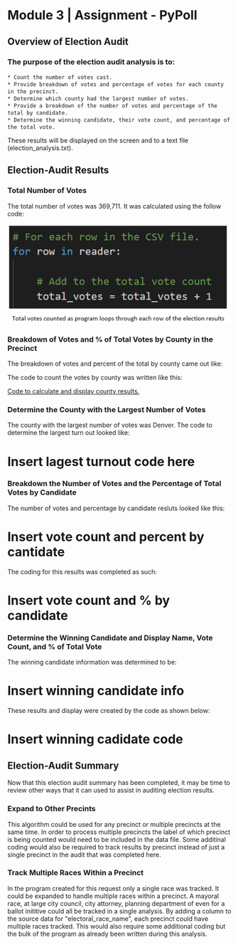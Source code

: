 # Module 3 | Assignment - PyPoll

## Overview of Election Audit

### The purpose of the election audit analysis is to:

    * Count the number of votes cast.
    * Provide breakdown of votes and percentage of votes for each county in the precinct.
    * Determine which county had the largest number of votes.
    * Provide a breakdown of the number of votes and percentage of the total by candidate.
    * Determine the winning candidate, their vote count, and percentage of the total vote.

These results will be displayed on the screen and to a text file (election_analysis.txt).

## Election-Audit Results

### Total Number of Votes

The total number of votes was 369,711. It was calculated using the follow code:

![](https://github.com/ethiry99/HW3_PyPoll/blob/main/Resources/Total_Vote_Code.png)

### Breakdown of Votes and % of Total Votes by County in the Precinct

The breakdown of votes and percent of the total by county came out like:



The code to count the votes by county was written like this:

[Code to calculate and display county results.](https://github.com/ethiry99/HW3_PyPoll/blob/main/Resources/Outcome_by_county_code.png)

### Determine the County with the Largest Number of Votes

The county with the largest number of votes was Denver. The code to determine the largest turn out looked like:

# Insert lagest turnout code here

### Breakdown the Number of Votes and the Percentage of Total Votes by Candidate

The number of votes and percentage by candidate resluts looked like this:

# Insert vote count and percent by cantidate

The coding for this results was completed as such:

# Insert vote count and % by candidate

### Determine the Winning Candidate and Display Name, Vote Count, and % of Total Vote

The winning candidate information was determined to be:

# Insert winning candidate info

These results and display were created by the code as shown below:

# Insert winning cadidate code

## Election-Audit Summary

Now that this election audit summary has been completed, it may be time to review other ways that it can used to assist in auditing election results.

### Expand to Other Precints

This algorithm could be used for any precinct or multiple precincts at the same time.  In order to process multiple precincts the label of which precinct is being counted would need to be included in the data file.  Some additinal coding would also be required to track results by precinct instead of just a single precinct in the audit that was completed here.

### Track Multiple Races Within a Precinct 
In the program created for this request only a single race was tracked.  It could be expanded to handle multiple races within a precinct.  A mayoral race, at large city council, city attorney, planning department of even for a ballot inititive could all be tracked in a single analysis.  By adding a column to the source data for "electoral_race_name", each precinct could have multiple races tracked.  This would also require some additional coding but the bulk of the program as already been written during this analysis. 




   
   
    



